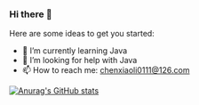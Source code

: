 ### Hi there 👋


Here are some ideas to get you started:

- 🌱 I’m currently learning Java
- 🤔 I’m looking for help with Java
- 📫 How to reach me: chenxiaoli0111@126.com




[![Anurag's GitHub stats](https://github-readme-stats.vercel.app/api?username=Cxl-Xc)](https://github.com/anuraghazra/github-readme-stats)


